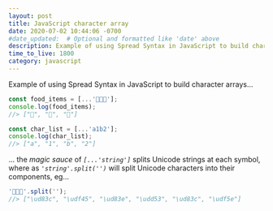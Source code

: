 ```yaml
---
layout: post
title: JavaScript character array
date: 2020-07-02 10:44:06 -0700
#date_updated:  # Optional and formatted like 'date' above
description: Example of using Spread Syntax in JavaScript to build character arrays
time_to_live: 1800
category: javascript
---
```




Example of using Spread Syntax in JavaScript to build character arrays...


```javascript
const food_items = [...'🍅🥓🍞'];
console.log(food_items);
//> ["🍅", "🥓", "🍞"]

const char_list = [...'a1b2'];
console.log(char_list);
//> ["a", "1", "b", "2"]
```


... the _magic sauce_ of _`[...'string']`_ splits Unicode strings at each symbol, where as _`'string'.split('')`_ will split Unicode characters into their components, eg...


```javascript
'🍅🥓🍞'.split('');
//> ["\ud83c", "\udf45", "\ud83e", "\udd53", "\ud83c", "\udf5e"]
```
